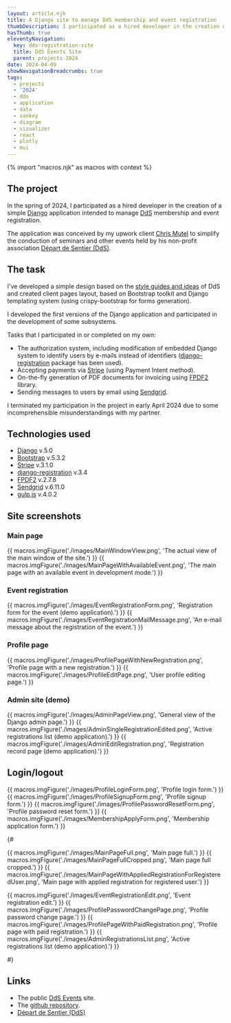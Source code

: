 ```yaml
---
layout: article.njk
title: A Django site to manage DdS membership and event registration
thumbDescription: I participated as a hired developer in the creation of a simple site designed to manage DdS membership and event registration. The application is purposed to simplify the conduction of seminars and other events held by the non-profit association Départ de Sentier.
hasThumb: true
eleventyNavigation:
  key: dds-registration-site
  title: DdS Events Site
  parent: projects-2024
date: 2024-04-09
showNavigationBreadcrumbs: true
tags:
  - projects
  - '2024'
  - dds
  - application
  - data
  - sankey
  - diagram
  - vizualizer
  - react
  - plotly
  - mui
---
```


<!--
@changed 2024.06.22, 23:50
-->

{% import "macros.njk" as macros with context %}

## The project

In the spring of 2024, I participated as a hired developer in the creation of a simple [Django](https://www.djangoproject.com/) application intended to manage [DdS](https://www.d-d-s.ch/) membership and event registration.

The application was conceived by my upwork client [Chris Mutel](https://chris.mutel.org/) to simplify the conduction of seminars and other events held by his non-profit association [Départ de Sentier (DdS)](https://www.d-d-s.ch/).

## The task

I've developed a simple design based on the [style guides and ideas](https://github.com/Depart-de-Sentier/dds-logo) of DdS and created client pages layout, based on Bootstrap toolkit and Django templating system (using crispy-bootstrap for forms generation).

I developed the first versions of the Django application and participated in the development of some subsystems.

Tasks that I participated in or completed on my own:

- The authorization system, including modification of embedded Django system to identify users by e-mails instead of identifiers ([django-registration](https://django-registration.readthedocs.io/) package has been used).
- Accepting payments via [Stripe](https://stripe.com/) (using Payment Intent method).
- On-the-fly generation of PDF documents for invoicing using [FPDF2](https://pypi.org/project/fpdf2/) library.
- Sending messages to users by email using [Sendgrid](https://www.twilio.com/docs/sendgrid/for-developers/sending-email/django).

I terminated my participation in the project in early April 2024 due to some incomprehensible misunderstandings with my partner.

## Technologies used

- [Django](https://www.djangoproject.com/) v.5.0
- [Bootstrap](https://getbootstrap.com/) v.5.3.2
- [Stripe](https://stripe.com/) v.3.1.0
- [django-registration](https://django-registration.readthedocs.io/) v.3.4
- [FPDF2](https://pypi.org/project/fpdf2/) v.2.7.8
- [Sendgrid](https://www.twilio.com/docs/sendgrid/for-developers/sending-email/django) v.6.11.0
- [gulp.js](https://gulpjs.com/) v.4.0.2

## Site screenshots

### Main page

{{ macros.imgFigure('./images/MainWindowView.png', 'The actual view of the main window of the site.') }}
{{ macros.imgFigure('./images/MainPageWithAvailableEvent.png', 'The main page with an available event in development mode.') }}

### Event registration

{{ macros.imgFigure('./images/EventRegistrationForm.png', 'Registration form for the event (demo application).') }}
{{ macros.imgFigure('./images/EventRegistrationMailMessage.png', 'An e-mail message about the registration of the event.') }}

### Profile page

{{ macros.imgFigure('./images/ProfilePageWithNewRegistration.png', 'Profile page with a new registration.') }}
{{ macros.imgFigure('./images/ProfileEditPage.png', 'User profile editing page.') }}

### Admin site (demo)

{{ macros.imgFigure('./images/AdminPageView.png', 'General view of the Django admin page.') }}
{{ macros.imgFigure('./images/AdminSingleRegistrationEdited.png', 'Active registrations list (demo application).') }}
{{ macros.imgFigure('./images/AdminEditRegistration.png', 'Registration record page (demo application).') }}

## Login/logout

{{ macros.imgFigure('./images/ProfileLoginForm.png', 'Profile login form.') }}
{{ macros.imgFigure('./images/ProfileSignupForm.png', 'Profile signup form.') }}
{{ macros.imgFigure('./images/ProfilePasswordResetForm.png', 'Profile password reset form.') }}
{{ macros.imgFigure('./images/MembershipApplyForm.png', 'Membership application form.') }}

{#

{{ macros.imgFigure('./images/MainPageFull.png', 'Main page full.') }}
{{ macros.imgFigure('./images/MainPageFullCropped.png', 'Main page full cropped.') }}
{{ macros.imgFigure('./images/MainPageWithAppliedRegistrationForRegisteredUser.png', 'Main page with applied registration for registered user.') }}

{{ macros.imgFigure('./images/EventRegistrationEdit.png', 'Event registration edit.') }}
{{ macros.imgFigure('./images/ProfilePasswordChangePage.png', 'Profile password change page.') }}
{{ macros.imgFigure('./images/ProfilePageWithPaidRegistration.png', 'Profile page with paid registration.') }}
{{ macros.imgFigure('./images/AdminRegistrationsList.png', 'Active registrations list (demo application).') }}

#}

## Links

- The public [DdS Events](https://events.d-d-s.ch/) site.
- The [github repository](https://github.com/sentier-dev/dds_registration).
- [Départ de Sentier (DdS)](https://www.d-d-s.ch/)
